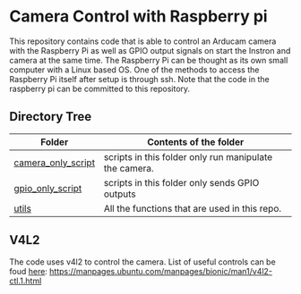 # Camera Control with Raspberry pi
This repository contains code that is able to control an Arducam camera with the Raspberry Pi as well as GPIO output signals on start the Instron and camera at the same time. The Raspberry Pi can be thought as its own small computer with a Linux based OS. One of the methods to access the Raspberry Pi itself after setup is through ssh. Note that the code in the raspberry pi can be committed to this repository. 
## Directory Tree

| Folder| Contents of the folder|
|-------|--------|
|[camera_only_script](camera_only_script)| scripts in this folder only run manipulate the camera.|
|[gpio_only_script](gpio_only_script)| scripts in this folder only sends GPIO outputs |
|[utils](utils) | All the functions that are used in this repo. | 

## V4L2

The code uses v4l2 to control the camera. List of useful controls can be foud [here](https://manpages.ubuntu.com/manpages/bionic/man1/v4l2-ctl.1.html):
https://manpages.ubuntu.com/manpages/bionic/man1/v4l2-ctl.1.html


